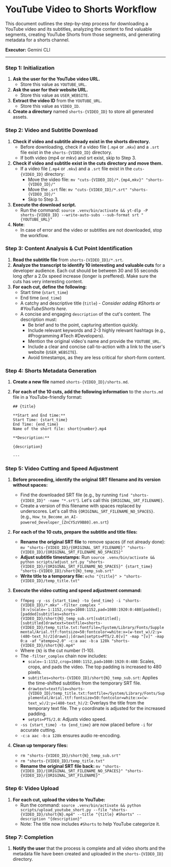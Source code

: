 # YouTube Video to Shorts Workflow

This document outlines the step-by-step process for downloading a YouTube video and its subtitles, analyzing the content to find valuable segments, creating YouTube Shorts from those segments, and generating metadata for a shorts channel.

**Executor:** Gemini CLI

---

### **Step 1: Initialization**

1.  **Ask the user for the YouTube video URL.**
    *   Store this value as `YOUTUBE_URL`.
2.  **Ask the user for their website URL.**
    *   Store this value as `USER_WEBSITE`.
3.  **Extract the video ID** from the `YOUTUBE_URL`.
    *   Store this value as `VIDEO_ID`.
4.  **Create a directory** named `shorts-{VIDEO_ID}` to store all generated assets.

### **Step 2: Video and Subtitle Download**

1.  **Check if video and subtitle already exist in the shorts directory.**
    *   Before downloading, check if a video file (`.mp4` or `.mkv`) and a `.srt` file exist in the `shorts-{VIDEO_ID}` directory.
    *   If both video (mp4 or mkv) and srt exist, skip to Step 3.
2.  **Check if video and subtitle exist in the cuts directory and move them.**
    *   If a video file (`.mp4` or `.mkv`) and a `.srt` file exist in the `cuts-{VIDEO_ID}` directory:
        *   Move the video file: `mv "cuts-{VIDEO_ID}/*.{mp4,mkv}" "shorts-{VIDEO_ID}/"`
        *   Move the `.srt` file: `mv "cuts-{VIDEO_ID}/*.srt" "shorts-{VIDEO_ID}/"`
        *   Skip to Step 3.
3.  **Execute the download script.**
    *   Run the command: `source .venv/bin/activate && yt-dlp -P shorts-{VIDEO_ID} --write-auto-subs --sub-format srt "{YOUTUBE_URL}"`
4.  **Note**:
    *   In case of error and the video or subtitles are not downloaded, stop the workflow.

### **Step 3: Content Analysis & Cut Point Identification**

1.  **Read the subtitle file** from `shorts-{VIDEO_ID}/*.srt`.
2.  **Analyze the transcript to identify 10 interesting and valuable cuts** for a developer audience. Each cut should be between 30 and 55 seconds long *after* a 2.0x speed increase (longer is preffered). Make sure the cuts has very interesting content.
3.  **For each cut, define the following:**
    *   Start time (`start_time`)
    *   End time (`end_time`)
    *   A catchy and descriptive title (`title`) - *Consider adding #Shorts or #YouTubeShorts here.*
    *   A concise and engaging `description` of the cut's content. The description must:
        *   Be brief and to the point, capturing attention quickly.
        *   Include relevant keywords and 2-3 highly relevant hashtags (e.g., #Programming #Tech #Developers).
        *   Mention the original video's name and provide the `YOUTUBE_URL`.
        *   Include a clear and concise call-to-action with a link to the user's website (`USER_WEBSITE`).
        *   Avoid timestamps, as they are less critical for short-form content.

### **Step 4: Shorts Metadata Generation**

1.  **Create a new file** named `shorts-{VIDEO_ID}/shorts.md`.
2.  **For each of the 10 cuts, add the following information** to the `shorts.md` file in a YouTube-friendly format:

    ```
    ## {title}

    **Start and End time:**
    Start Time: {start_time}
    End Time: {end_time}
    Name of the short file: short{number}.mp4

    **Description:**

    {description}

    ---
    ```

### **Step 5: Video Cutting and Speed Adjustment**

1.  **Before proceeding, identify the original SRT filename and its version without spaces:**
    *   Find the downloaded SRT file (e.g., by running `find "shorts-{VIDEO_ID}" -name "*.srt"`). Let's call this `{ORIGINAL_SRT_FILENAME}`.
    *   Create a version of this filename with spaces replaced by underscores. Let's call this `{ORIGINAL_SRT_FILENAME_NO_SPACES}`. (e.g., `How_to_Become_an_AI-powered_Developer_[ZnCY5zV9B80].en.srt`)

2.  **For each of the 10 cuts, prepare the subtitle and title files:**
    *   **Rename the original SRT file** to remove spaces (if not already done): `mv "shorts-{VIDEO_ID}/{ORIGINAL_SRT_FILENAME}" "shorts-{VIDEO_ID}/{ORIGINAL_SRT_FILENAME_NO_SPACES}"`
    *   **Adjust subtitle timestamps:** Run `source .venv/bin/activate && python scripts/adjust_srt.py "shorts-{VIDEO_ID}/{ORIGINAL_SRT_FILENAME_NO_SPACES}" {start_time} "shorts-{VIDEO_ID}/short{N}_temp_sub.srt"`
    *   **Write title to a temporary file:** `echo "{title}" > "shorts-{VIDEO_ID}/temp_title.txt"`

3.  **Execute the video cutting and speed adjustment command:**
    *   `ffmpeg -y -ss {start_time} -to {end_time} -i "shorts-{VIDEO_ID}/*.mkv" -filter_complex "[0:v]scale=-1:1152,crop=1080:1152,pad=1080:1920:0:480[padded];[padded]subtitles=shorts-{VIDEO_ID}/short{N}_temp_sub.srt[subtitled];[subtitled]drawtext=textfile=shorts-{VIDEO_ID}/temp_title.txt:fontfile=/System/Library/Fonts/Supplemental/Arial.ttf:fontsize=50:fontcolor=white:x=(w-text_w)/2:y=(480-text_h)/2[drawn];[drawn]setpts=PTS/2.0[v]" -map "[v]" -map 0:a -af "atempo=2.0" -c:a aac -b:a 128k "shorts-{VIDEO_ID}/short{N}.mp4"`
    *   Where `{N}` is the cut number (1-10).
    *   The `-filter_complex` chain now includes:
        *   `scale=-1:1152,crop=1080:1152,pad=1080:1920:0:480`: Scales, crops, and pads the video. The top padding is increased to 480 pixels.
        *   `subtitles=shorts-{VIDEO_ID}/short{N}_temp_sub.srt`: Applies the time-shifted subtitles from the temporary SRT file.
        *   `drawtext=textfile=shorts-{VIDEO_ID}/temp_title.txt:fontfile=/System/Library/Fonts/Supplemental/Arial.ttf:fontsize=50:fontcolor=white:x=(w-text_w)/2:y=(480-text_h)/2`: Overlays the title from the temporary text file. The `y` coordinate is adjusted for the increased padding.
        *   `setpts=PTS/2.0`: Adjusts video speed.
    *   `-ss {start_time} -to {end_time}` are now placed before `-i` for accurate cutting.
    *   `-c:a aac -b:a 128k` ensures audio re-encoding.

4.  **Clean up temporary files:**
    *   `rm "shorts-{VIDEO_ID}/short{N}_temp_sub.srt"`
    *   `rm "shorts-{VIDEO_ID}/temp_title.txt"`
    *   **Rename the original SRT file back:** `mv "shorts-{VIDEO_ID}/{ORIGINAL_SRT_FILENAME_NO_SPACES}" "shorts-{VIDEO_ID}/{ORIGINAL_SRT_FILENAME}"`

### **Step 6: Video Upload**

1.  **For each cut, upload the video to YouTube:**
    *   Run the command: `source .venv/bin/activate && python scripts/upload_youtube_short.py --file "shorts-{VIDEO_ID}/short{N}.mp4" --title "{title} #Shorts" --description "{description}"`
    *   Note: The title now includes `#Shorts` to help YouTube categorize it.

### **Step 7: Completion**

1.  **Notify the user** that the process is complete and all video shorts and the metadata file have been created and uploaded in the `shorts-{VIDEO_ID}` directory.

